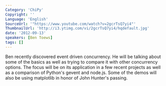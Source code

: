 ```yaml
---
Category: 'ChiPy'
Copyright: ''
Language: 'English'
SourceUrl: '"https://www.youtube.com/watch?v=2gcrTsQ7yi4"'
ThumbnailUrl: 'http://i3.ytimg.com/vi/2gcrTsQ7yi4/hqdefault.jpg'
date: '2012-09-13'
speakers: [Ben Toews]
tags: []
---
```

Ben recently discovered event driven concurrency. He will be talking about
some of the basics as well as trying to compare it with other concurrency
options. The focus will be on its application in a few recent projects as well
as a comparison of Python's gevent and node.js. Some of the demos will also be
using matplotlib in honor of John Hunter's passing.

